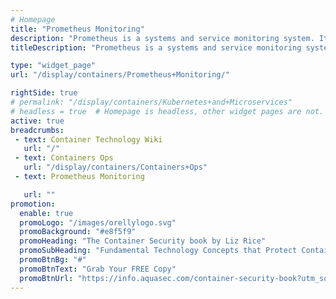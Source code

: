 ```yaml
---
# Homepage
title: "Prometheus Monitoring"
description: "Prometheus is a systems and service monitoring system. It collects metrics from configured targets at given intervals, evaluates rule expressions, displays the results, and can trigger alerts if some condition is observed to be true. This Page gathers resources about Prometheus’ architecture, pros and cons, Installing Prometheus and more."
titleDescription: "Prometheus is a systems and service monitoring system. It collects metrics from configured targets at given intervals, evaluates rule expressions, displays the results, and can trigger alerts if some condition is observed to be true. This Page gathers resources about Prometheus’ architecture, pros and cons, Installing Prometheus and more." 

type: "widget_page"
url: "/display/containers/Prometheus+Monitoring/" 

rightSide: true 
# permalink: "/display/containers/Kubernetes+and+Microservices"
# headless = true  # Homepage is headless, other widget pages are not.
active: true
breadcrumbs:
 - text: Container Technology Wiki
   url: "/"
 - text: Containers Ops
   url: "/display/containers/Containers+Ops"
 - text: Prometheus Monitoring

   url: ""
promotion:
  enable: true
  promoLogo: "/images/orellylogo.svg"
  promoBackground: "#e8f5f9"
  promoHeading: "The Container Security book by Liz Rice"
  promoSubHeading: "Fundamental Technology Concepts that Protect Containerized Applications"
  promoBtnBg: "#"
  promoBtnText: "Grab Your FREE Copy"
  promoBtnUrl: "https://info.aquasec.com/container-security-book?utm_source=wiki"
---
```


